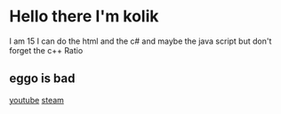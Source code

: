 # Hello there I'm kolik
I am 15
I can do the html and the c# and maybe the java script but don't forget the c++
Ratio

## eggo is bad


[youtube](https://www.youtube.com/channel/UCpVxNtisM_7UB8cftP7B4_w)
[steam](https://steamcommunity.com/id/kolikiscool/)
